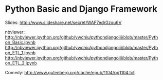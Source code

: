 Python Basic and Django Framework
===============

Slides:
http://www.slideshare.net/secret/WAF7edrGzou6V

nbviewer:
http://nbviewer.ipython.org/github/ywchiu/pythondjangoiii/blob/master/Python_Basic.ipynb
http://nbviewer.ipython.org/github/ywchiu/pythondjangoiii/blob/master/Python_ETL_1.ipynb
http://nbviewer.ipython.org/github/ywchiu/pythondjangoiii/blob/master/Python_ETL_2.ipynb



Comedy:
http://www.gutenberg.org/cache/epub/1104/pg1104.txt